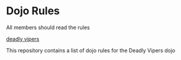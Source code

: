 Dojo Rules
==========
All members should read the rules

[deadly vipers](https://github.com/deadlyvipers)

This repository contains a list of dojo rules for the Deadly Vipers dojo

